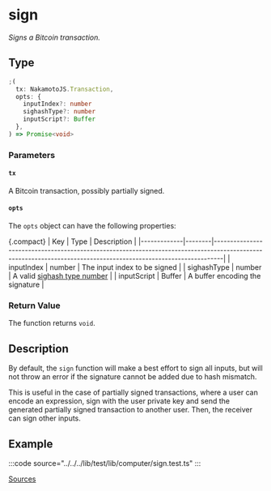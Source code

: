 # sign

_Signs a Bitcoin transaction._

## Type

```ts
;(
  tx: NakamotoJS.Transaction,
  opts: {
    inputIndex?: number
    sighashType?: number
    inputScript?: Buffer
  },
) => Promise<void>
```

### Parameters

#### `tx`

A Bitcoin transaction, possibly partially signed.

#### `opts`

The `opts` object can have the following properties:

{.compact}
| Key | Type | Description |
|-------------|--------|---------------------------------------------------------------------------------------------------------------------------------------------------------------|
| inputIndex | number | The input index to be signed |
| sighashType | number | A valid <a target="_blank" href="https://github.com/bitcoin-computer/monorepo/blob/main/packages/nakamotojs/src/transaction.d.ts">sighash type number</a> |
| inputScript | Buffer | A buffer encoding the signature |

### Return Value

The function returns `void`.

## Description

By default, the `sign` function will make a best effort to sign all inputs, but will not throw an error if the signature cannot be added due to hash mismatch.

This is useful in the case of partially signed transactions, where a user can encode an expression, sign with the user private key and send the generated partially signed transaction to another user. Then, the receiver can sign other inputs.

## Example

:::code source="../../../lib/test/lib/computer/sign.test.ts" :::

<a href="https://github.com/bitcoin-computer/monorepo/blob/main/packages/lib/test/lib/computer/sign.test.ts" target=_blank>Sources</a>
